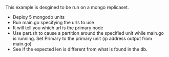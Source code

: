 This example is desgined to be run on a mongo replicaset.

 * Deploy 5 mongodb units
 * Run main.go specifying the urls to use
 * It will tell you which url is the primary node
 * Use part.sh to cause a partition around the specified unit while main.go is running. Set Primary to the primary unit (ip address output from main.go)
 * See if the expected len is different from what is found in the db.
